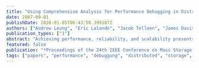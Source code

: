 ```yaml
---
title: "Using Comprehensive Analysis for Performance Debugging in Distributed Storage Systems"
date: 2007-09-01
publishDate: 2020-01-05T06:43:50.399107Z
authors: ["Andrew Leung", "Eric Lalonde", "Jacob Telleen", "James Davis", "Carlos Maltzahn"]
publication_types: ["1"]
abstract: "Achieving performance, reliability, and scalability presents a unique set of challenges for large distributed storage. To identify problem areas, there must be a way for developers to have a comprehensive view of the entire storage system. That is, users must be able to understand both node specific behavior and complex relationships between nodes. We present a distributed file system profiling method that supports such analysis. Our approach is based on combining node-specific metrics into a single cohesive system image. This affords users two views of the storage system: a micro, per-node view, as well as, a macro, multi- node view, allowing both node-specific and complex inter- nodal problems to be debugged. We visualize the storage system by displaying nodes and intuitively animating their metrics and behavior allowing easy analysis of complex problems."
featured: false
publication: "*Proceedings of the 24th IEEE Conference on Mass Storage Systems and Technologies (MSST 2007)*"
tags: ["papers", "performance", "debuggung", "distributed", "storage", "systems"]
---
```


